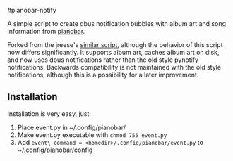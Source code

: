 #pianobar-notify

A simple script to create dbus notification bubbles with album art and song information from [pianobar](https://github.com/PromyLOPh/pianobar/).

Forked from the jreese's [similar script](https://github.com/jreese/pianobar-python), although the behavior of this script now differs significantly. It supports album art, caches album art on disk, and now uses dbus notifications rather than the old style pynotify notifications. Backwards compatibility is not maintained with the old style notifications, although this is a possibility for a later improvement.

## Installation

Installation is very easy, just:

1. Place event.py in ~/.config/pianobar/
2. Make event.py executable with `chmod 755 event.py`
3. Add `event\_command = <homedir>/.config/pianobar/event.py` to ~/.config/pianobar/config

